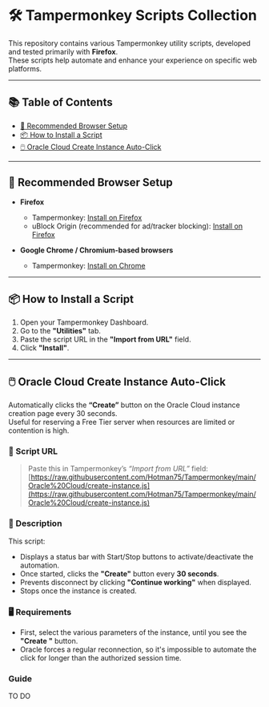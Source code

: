# 🛠️ Tampermonkey Scripts Collection

This repository contains various Tampermonkey utility scripts, developed and tested primarily with **Firefox**.  
These scripts help automate and enhance your experience on specific web platforms.

---

## 📚 Table of Contents

- [🔧 Recommended Browser Setup](#https://github.com/Hotman75/Tampermonkey/blob/main/README.md#-recommended-browser-setup)
- [📦 How to Install a Script](#https://github.com/Hotman75/Tampermonkey/blob/main/README.md#-how-to-install-a-script)
- [🖱️ Oracle Cloud Create Instance Auto-Click](#https://github.com/Hotman75/Tampermonkey/blob/main/README.md#%EF%B8%8F-oracle-cloud-create-instance-auto-click)

---

## 🔧 Recommended Browser Setup

- **Firefox**  
  - Tampermonkey: [Install on Firefox](https://addons.mozilla.org/fr/firefox/addon/tampermonkey/)  
  - uBlock Origin (recommended for ad/tracker blocking): [Install on Firefox](https://addons.mozilla.org/fr/firefox/addon/ublock-origin/)

- **Google Chrome / Chromium-based browsers**  
  - Tampermonkey: [Install on Chrome](https://chromewebstore.google.com/detail/tampermonkey/dhdgffkkebhmkfjojejmpbldmpobfkfo)

---

## 📦 How to Install a Script

1. Open your Tampermonkey Dashboard.  
2. Go to the **"Utilities"** tab.  
3. Paste the script URL in the **"Import from URL"** field.  
4. Click **"Install"**.

---

## 🖱️ Oracle Cloud Create Instance Auto-Click

Automatically clicks the **“Create”** button on the Oracle Cloud instance creation page every 30 seconds.  
Useful for reserving a Free Tier server when resources are limited or contention is high.

### 🔗 Script URL

> Paste this in Tampermonkey’s *“Import from URL”* field:  
> [https://raw.githubusercontent.com/Hotman75/Tampermonkey/main/Oracle%20Cloud/create-instance.js](https://raw.githubusercontent.com/Hotman75/Tampermonkey/main/Oracle%20Cloud/create-instance.js)

### 📄 Description

This script:

- Displays a status bar with Start/Stop buttons to activate/deactivate the automation.
- Once started, clicks the **"Create"** button every **30 seconds**.
- Prevents disconnect by clicking **"Continue working"** when displayed.
- Stops once the instance is created.

### 🖥️ Requirements

- First, select the various parameters of the instance, until you see the **"Create "** button.
- Oracle forces a regular reconnection, so it's impossible to automate the click for longer than the authorized session time.

### Guide

TO DO
